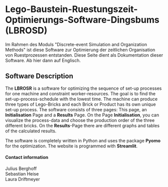 # Lego-Baustein-Ruestungszeit-Optimierungs-Software-Dingsbums (LBROSD) 
Im Rahmen des Moduls "Discrete-event Simulation and Organization Methods" ist diese Software zur Optimierung der zeitlichen Organisation von Ruestprozessen entstanden. Diese Seite dient als Dokumentation dieser Software. Ab hier dann auf Englisch.

## Software Description

The **LBROSR** is a software for optimizing the sequence of set-up processes for one machine and constraint worker-resources. The goal is to find the set-up-process-schedule with the lowest time. The machine can produce three types of Lego-Bricks and each Brick or Product has its own unique set-up process. The software consists of three pages: This page, an **Initialisation** Page and a **Results** Page. On the Page **Initialisation**, you can visualize the process-data and choose the production order of the three different bricks. On the **Results**-Page there are different graphs and tables of the calculated results.

The software is completely written in Python and uses the package **Pyomo** for the optimization. The website is programmed with **Streamlit**. 

#### Contact information 
Julius Berghoff  
Sebastian Heise  
Laura Driftmeyer  

